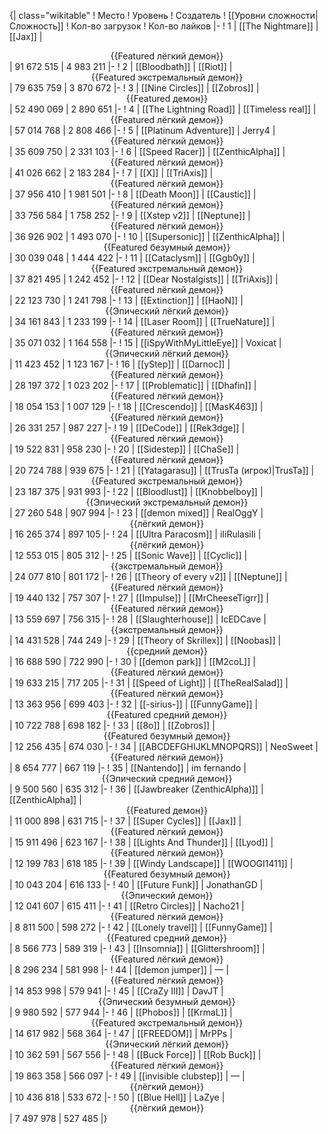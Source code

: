 {| class="wikitable"
! Место
! Уровень
! Создатель
! [[Уровни сложности|Сложность]]
! Кол-во загрузок
! Кол-во лайков
|-
! 1
| [[The Nightmare]]
| [[Jax]]
| <center>{{Featured лёгкий демон}}</center>
| 91 672 515
| 4 983 211
|-
! 2
| [[Bloodbath]]
| [[Riot]]
| <center>{{Featured экстремальный демон}}</center>
| 79 635 759
| 3 870 672
|-
! 3
| [[Nine Circles]]
| [[Zobros]]
| <center>{{Featured демон}}</center>
| 52 490 069
| 2 890 651
|-
! 4
| [[The Lightning Road]]
| [[Timeless real]]
| <center>{{Featured лёгкий демон}}</center>
| 57 014 768
| 2 808 466
|-
! 5
| [[Platinum Adventure]]
| Jerry4
| <center>{{Featured лёгкий демон}}</center>
| 35 609 750
| 2 331 103
|-
! 6
| [[Speed Racer]]
| [[ZenthicAlpha]]
| <center>{{Featured лёгкий демон}}</center>
| 41 026 662
| 2 183 284
|-
! 7
| [[X]]
| [[TriAxis]]
| <center>{{Featured лёгкий демон}}</center>
| 37 956 410
| 1 981 501
|-
! 8
| [[Death Moon]]
| [[Caustic]]
| <center>{{Featured лёгкий демон}}</center>
| 33 756 584
| 1 758 252
|-
! 9
| [[Xstep v2]]
| [[Neptune]]
| <center>{{Featured лёгкий демон}}</center>
| 36 926 902
| 1 493 070
|-
! 10
| [[Supersonic]]
| [[ZenthicAlpha]]
| <center>{{Featured безумный демон}}</center>
| 30 039 048
| 1 444 422
|-
! 11
| [[Cataclysm]]
| [[Ggb0y]]
| <center>{{Featured экстремальный демон}}</center>
| 37 821 495
| 1 242 452
|-
! 12
| [[Dear Nostalgists]]
| [[TriAxis]]
| <center>{{Featured лёгкий демон}}</center>
| 22 123 730
| 1 241 798
|-
! 13
| [[Extinction]]
| [[HaoN]]
| <center>{{Эпический лёгкий демон}}</center>
| 34 161 843
| 1 233 199
|-
! 14
| [[Laser Room]]
| [[TrueNature]]
| <center>{{Featured лёгкий демон}}</center>
| 35 071 032
| 1 164 558
|-
! 15
| [[iSpyWithMyLittleEye]]
| Voxicat
| <center>{{Эпический лёгкий демон}}</center>
| 11 423 452
| 1 123 167
|-
! 16
| [[yStep]]
| [[Darnoc]]
| <center>{{Featured лёгкий демон}}</center>
| 28 197 372
| 1 023 202
|-
! 17
| [[Problematic]]
| [[Dhafin]]
| <center>{{Featured лёгкий демон}}</center>
| 18 054 153
| 1 007 129
|-
! 18
| [[Crescendo]]
| [[MasK463]]
| <center>{{Featured лёгкий демон}}</center>
| 26 331 257
| 987 227
|-
! 19
| [[DeCode]]
| [[Rek3dge]]
| <center>{{Featured лёгкий демон}}</center>
| 19 522 831
| 958 230
|-
! 20
| [[Sidestep]]
| [[ChaSe]]
| <center>{{Featured лёгкий демон}}</center>
| 20 724 788
| 939 675
|-
! 21
| [[Yatagarasu]]
| [[TrusTa (игрок)|TrusTa]]
| <center>{{Featured экстремальный демон}}</center>
| 23 187 375
| 931 993
|-
! 22
| [[Bloodlust]]
| [[Knobbelboy]]
| <center>{{Эпический экстремальный демон}}</center>
| 27 260 548
| 907 994
|-
! 23
| [[demon mixed]]
| RealOggY
| <center>{{лёгкий демон}}</center>
| 16 265 374
| 897 105
|-
! 24
| [[Ultra Paracosm]]
| iIiRulasiIi
| <center>{{лёгкий демон}}</center>
| 12 553 015
| 805 312
|-
! 25
| [[Sonic Wave]]
| [[Cyclic]]
| <center>{{экстремальный демон}}</center>
| 24 077 810
| 801 172
|-
! 26
| [[Theory of every v2]]
| [[Neptune]]
| <center>{{Featured лёгкий демон}}</center>
| 19 440 132
| 757 307
|-
! 27
| [[Impulse]]
| [[MrCheeseTigrr]]
| <center>{{Featured лёгкий демон}}</center>
| 13 559 697
| 756 315
|-
! 28
| [[Slaughterhouse]]
| IcEDCave
| <center>{{экстремальный демон}}</center>
| 14 431 528
| 744 249
|-
! 29
| [[Theory of Skrillex]]
| [[Noobas]]
| <center>{{средний демон}}</center>
| 16 688 590
| 722 990
|-
! 30
| [[demon park]]
| [[M2coL]]
| <center>{{Featured лёгкий демон}}</center>
| 19 633 215
| 717 205
|-
! 31
| [[Speed of Light]]
| [[TheRealSalad]]
| <center>{{Featured лёгкий демон}}</center>
| 13 363 956
| 699 403
|-
! 32
| [[-sirius-]]
| [[FunnyGame]]
| <center>{{Featured средний демон}}</center>
| 10 722 788
| 698 182
|-
! 33
| [[8o]]
| [[Zobros]]
| <center>{{Featured безумный демон}}</center>
| 12 256 435
| 674 030
|-
! 34
| [[ABCDEFGHIJKLMNOPQRS]]
| NeoSweet
| <center>{{Featured лёгкий демон}}</center>
| 8 654 777
| 667 119
|-
! 35
| [[Nantendo]]
| im fernando
| <center>{{Эпический средний демон}}</center>
| 9 500 560
| 635 312
|-
! 36
| [[Jawbreaker (ZenthicAlpha)]]
| [[ZenthicAlpha]]
| <center>{{Featured демон}}</center>
| 11 000 898
| 631 715
|-
! 37
| [[Super Cycles]]
| [[Jax]]
| <center>{{Featured лёгкий демон}}</center>
| 15 911 496
| 623 167
|-
! 38
| [[Lights And Thunder]]
| [[Lyod]]
| <center>{{Featured лёгкий демон}}</center>
| 12 199 783
| 618 185
|-
! 39
| [[Windy Landscape]]
| [[WOOGI1411]]
| <center>{{Featured безумный демон}}</center>
| 10 043 204
| 616 133
|-
! 40
| [[Future Funk]]
| JonathanGD
| <center>{{Эпический демон}}</center>
| 12 041 607
| 615 411
|-
! 41
| [[Retro Circles]]
| Nacho21
| <center>{{Featured лёгкий демон}}</center>
| 8 811 500
| 598 272
|-
! 42
| [[Lonely travel]]
| [[FunnyGame]]
| <center>{{Featured средний демон}}</center>
| 8 566 773
| 589 319
|-
! 43
| [[Insomnia]]
| [[Glittershroom]]
| <center>{{Featured лёгкий демон}}</center>
| 8 296 234
| 581 998
|-
! 44
| [[demon jumper]]
| —
| <center>{{Featured лёгкий демон}}</center>
| 14 853 998
| 579 941
|-
! 45
| [[CraZy III]]
| DavJT
| <center>{{Эпический безумный демон}}</center>
| 9 980 592
| 577 944
|-
! 46
| [[Phobos]]
| [[KrmaL]]
| <center>{{Featured экстремальный демон}}</center>
| 14 617 982
| 568 364
|-
! 47
| [[FREEDOM]]
| MrPPs
| <center>{{Эпический лёгкий демон}}</center>
| 10 362 591
| 567 556
|-
! 48
| [[Buck Force]]
| [[Rob Buck]]
| <center>{{Featured лёгкий демон}}</center>
| 19 863 358
| 566 097
|-
! 49
| [[invisible clubstep]]
| —
| <center>{{лёгкий демон}}</center>
| 10 436 818
| 533 672
|-
! 50
| [[Blue Hell]]
| LaZye
| <center>{{лёгкий демон}}</center>
| 7 497 978
| 527 485
|}
